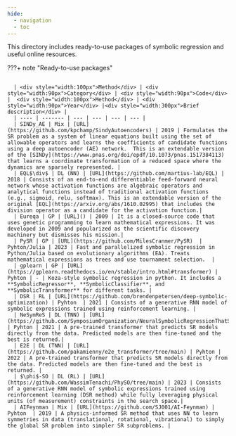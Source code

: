 ```yaml
---
hide:
  - navigation
  - toc
---
```


This directory includes ready-to-use packages of symbolic regression and useful online resources.

???+ note "Ready-to-use packages"
    <div class="meta_for_parser tablespecs"
    style="font-size: 1pt;visibility:hidden" markdown>
    ###  Genetic programming
    </div>
    
      | <div style="width:100px">Method</div> | <div style="width:90px">Category</div> | <div style="width:90px">Code</div> |  <div style="width:100px">Method</div> | <div style="width:90px">Year</div> |<div style="width:300px">Brief description</div> |
      | ---- | ------- | --- | --- | --- | --- |
      | SINDy_AE | Mix | [URL](https://github.com/kpchamp/SindyAutoencoders) | 2019 | Formulates the SR problem as a system of linear equations built using the set of allowable operators and learns the coefficients of candidate functions using a deep autoencoder (AE) network.  This is an extendable version of the [SINDy](https://www.pnas.org/doi/epdf/10.1073/pnas.1517384113) that learns a coordinate transformation of a reduced space where the dynamics are sparsely represented. |
      | EQL$\div$ | DL (NN) | [URL](https://github.com/martius-lab/EQL) | 2018 | Consists of an end-to-end differentiable feed-forward neural network whose activation functions are algebraic operators and analytical functions instead of traditional activation functions (e.g., sigmoid, relu, softmax). This is an extendable version of the original [EQL](https://arxiv.org/abs/1610.02995) that includes the division operator as a candidate for the activation function.|
      | Eureqa | GP | [URL]() | 2009 | It is a closed-source code that uses genetic programming to learn mathematical expressions. It was developed in 2009 and popularized as the scientific discovery machinery but dismisses his mission.|
      | PySR | GP | [URL](https://github.com/MilesCranmer/PySR)  | Pyhton/Julia | 2023 | Fast and parallelized symbolic regression in Python/Julia based on evolutionary algorithms (EA). Treats mathematical expressions as trees and use tournament selection.  |
      | gplearn | GP | [URL](https://gplearn.readthedocs.io/en/stable/intro.html#transformer) | Pyhton | - | Koza-style symbolic regression in python. It includes a **SymbolicRegressor**, **SymbolicClassifier**, and **SymbolicTransformer** for different tasks. |
      | DSR | RL | [URL](https://github.com/brendenpetersen/deep-symbolic-optimization) | Pyhton  | 2021 | Consists of a generative RNN model of symbolic expressions trained using reinforcement learning. |
      | NeSymReS | DL (TNN) | [URL](https://github.com/SymposiumOrganization/NeuralSymbolicRegressionThatScales/tree/main) | Pyhton | 2021 | A pre-trained transformer that predicts SR models directly from the data. Predicted models are then fine-tuned and the best is returned.|
      | E2E | DL (TNN) | [URL](https://github.com/pakamienny/e2e_transformer/tree/main) | Pyhton | 2022 | A pre-trained transformer that predicts SR models directly from the data. Predicted models are then fine-tuned and the best is returned. |
      | $\phi$-SO | DL (RL) | [URL](https://github.com/WassimTenachi/PhySO/tree/main) | 2023 | Consists of a generative RNN model of symbolic expressions trained using reinforcement learning (DSR method) while fully leveraging physical units (of measurement) constraints in the search space.|
      | AIFeynman | Mix | [URL](https://github.com/SJ001/AI-Feynman) | Pyhton  | 2019 | A physics-informed SR method that uses NN to learn symmetries in data (translational, rotational, vibrational) to simply the global SR problem into simpler SR subproblems. |
